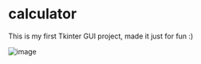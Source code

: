 # calculator
This is my first Tkinter GUI project, made it just for fun :)



![image](https://user-images.githubusercontent.com/77957630/154806692-9a729f5f-d08f-4fe8-aa3d-88edaa180868.png)
